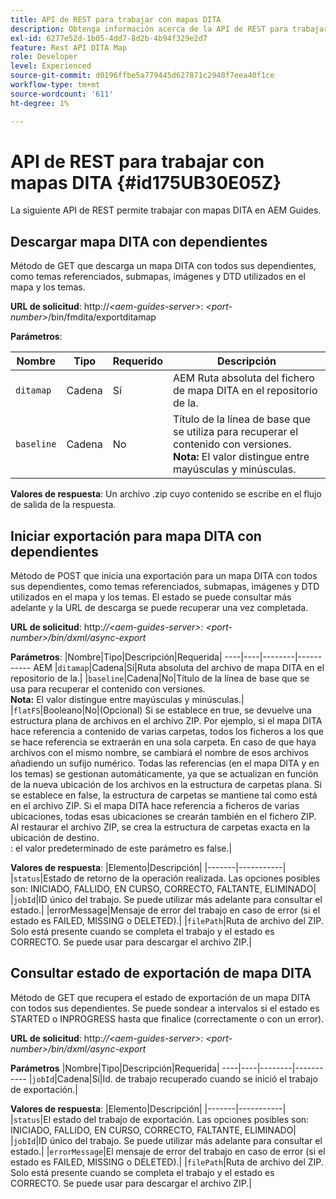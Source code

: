 ```yaml
---
title: API de REST para trabajar con mapas DITA
description: Obtenga información acerca de la API de REST para trabajar con mapas DITA
exl-id: 6277e52d-1b05-4dd7-8d2b-4b94f329e2d7
feature: Rest API DITA Map
role: Developer
level: Experienced
source-git-commit: d0196ffbe5a779445d627871c2940f7eea40f1ce
workflow-type: tm+mt
source-wordcount: '611'
ht-degree: 1%

---
```


# API de REST para trabajar con mapas DITA {#id175UB30E05Z}

La siguiente API de REST permite trabajar con mapas DITA en AEM Guides.

## Descargar mapa DITA con dependientes

Método de GET que descarga un mapa DITA con todos sus dependientes, como temas referenciados, submapas, imágenes y DTD utilizados en el mapa y los temas.

**URL de solicitud**:
http://*&lt;aem-guides-server\>*: *&lt;port-number\>*/bin/fmdita/exportditamap

**Parámetros**:

| Nombre | Tipo | Requerido | Descripción |
|----|----|--------|-----------|
| `ditamap` | Cadena | Sí | AEM Ruta absoluta del fichero de mapa DITA en el repositorio de la. |
| `baseline` | Cadena | No | Título de la línea de base que se utiliza para recuperar el contenido con versiones. <br> **Nota:** El valor distingue entre mayúsculas y minúsculas. |

**Valores de respuesta**:
Un archivo .zip cuyo contenido se escribe en el flujo de salida de la respuesta.

## Iniciar exportación para mapa DITA con dependientes

Método de POST que inicia una exportación para un mapa DITA con todos sus dependientes, como temas referenciados, submapas, imágenes y DTD utilizados en el mapa y los temas. El estado se puede consultar más adelante y la URL de descarga se puede recuperar una vez completada.

**URL de solicitud**:
http:*//&lt;aem-guides-server\>: &lt;port-number\>/bin/dxml/async-export*

**Parámetros**:
|Nombre|Tipo|Descripción|Requerida|
----|----|--------|-----------
AEM |`ditamap`|Cadena|Sí|Ruta absoluta del archivo de mapa DITA en el repositorio de la.|
|`baseline`|Cadena|No|Título de la línea de base que se usa para recuperar el contenido con versiones. <br> **Nota:** El valor distingue entre mayúsculas y minúsculas.|
|`flatFS`|Booleano|No|\(Opcional\) Si se establece en true, se devuelve una estructura plana de archivos en el archivo ZIP. Por ejemplo, si el mapa DITA hace referencia a contenido de varias carpetas, todos los ficheros a los que se hace referencia se extraerán en una sola carpeta. En caso de que haya archivos con el mismo nombre, se cambiará el nombre de esos archivos añadiendo un sufijo numérico. Todas las referencias \(en el mapa DITA y en los temas\) se gestionan automáticamente, ya que se actualizan en función de la nueva ubicación de los archivos en la estructura de carpetas plana. Si se establece en false, la estructura de carpetas se mantiene tal como está en el archivo ZIP. Si el mapa DITA hace referencia a ficheros de varias ubicaciones, todas esas ubicaciones se crearán también en el fichero ZIP. Al restaurar el archivo ZIP, se crea la estructura de carpetas exacta en la ubicación de destino. <br>: el valor predeterminado de este parámetro es false.|

**Valores de respuesta**:
|Elemento|Descripción|
|-------|-----------|
|`status`|Estado de retorno de la operación realizada. Las opciones posibles son: INICIADO, FALLIDO, EN CURSO, CORRECTO, FALTANTE, ELIMINADO|
|`jobId`|ID único del trabajo. Se puede utilizar más adelante para consultar el estado.|
|errorMessage|Mensaje de error del trabajo en caso de error \(si el estado es FAILED, MISSING o DELETED\).|
|`filePath`|Ruta de archivo del ZIP. Solo está presente cuando se completa el trabajo y el estado es CORRECTO. Se puede usar para descargar el archivo ZIP.|

## Consultar estado de exportación de mapa DITA

Método de GET que recupera el estado de exportación de un mapa DITA con todos sus dependientes. Se puede sondear a intervalos si el estado es STARTED o INPROGRESS hasta que finalice \(correctamente o con un error\).

**URL de solicitud**:
http:*//&lt;aem-guides-server\>: &lt;port-number\>/bin/dxml/async-export*

**Parámetros**
|Nombre|Tipo|Descripción|Requerida|
----|----|--------|-----------
|`jobId`|Cadena|Sí|Id. de trabajo recuperado cuando se inició el trabajo de exportación.|

**Valores de respuesta**:
|Elemento|Descripción|
|-------|-----------|
|`status`|El estado del trabajo de exportación. Las opciones posibles son: INICIADO, FALLIDO, EN CURSO, CORRECTO, FALTANTE, ELIMINADO|
|`jobId`|ID único del trabajo. Se puede utilizar más adelante para consultar el estado.|
|`errorMessage`|El mensaje de error del trabajo en caso de error \(si el estado es FAILED, MISSING o DELETED\).|
|`filePath`|Ruta de archivo del ZIP. Solo está presente cuando se completa el trabajo y el estado es CORRECTO. Se puede usar para descargar el archivo ZIP.|
